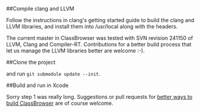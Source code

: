 ##Compile clang and LLVM

Follow the instructions in clang's getting started guide to build the clang and LLVM libraries, and install them into /usr/local along with the headers.

The current master in ClassBrowser was tested with SVN revision 241150 of LLVM, Clang and Compiler-RT. Contributions for a better build process that let us manage the LLVM libraries better are welcome :-).


##Clone the project

and run `git submodule update --init`.


##Build and run in Xcode

Sorry step 1 was really long. Suggestions or pull requests for [better ways to build ClassBrowser](https://bitbucket.org/iamleeg/ikbclassbrowser/issue/14/better-build-process) are of course welcome.
